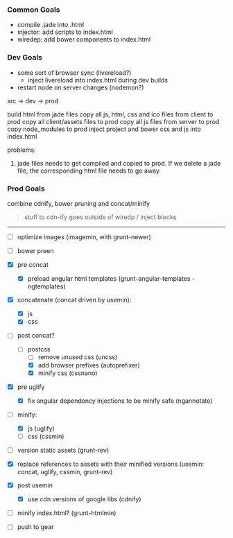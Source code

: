 ### Common Goals
- compile .jade into .html
- injector: add scripts to index.html
- wiredep: add bower components to index.html

### Dev Goals
- some sort of browser sync (livereload?)
  - inject livereload into index.html during dev builds
- restart node on server changes (nodemon?)

src -> dev -> prod

build html from jade files
copy all js, html, css and ico files from client to prod
copy all client/assets files to prod
copy all js files from server to prod
copy node_modules to prod
inject project and bower css and js into index.html 

problems:
1. jade files needs to get compiled and copied to prod.  If we delete a 
jade file, the corresponding html file needs to go away.

### Prod Goals
combine cdnify, bower pruning and concat/minify

> stuff to cdn-ify goes outside of wiredp / inject blocks
  
----------------

- [ ] optimize images (imagemin, with grunt-newer)

- [ ] bower preen

- [x] pre concat
  - [x] preload angular html templates (grunt-angular-templates - ngtemplates)

- [x] concatenate (concat driven by usemin): 
  - [x] js
  - [x] css

- [ ] post concat?
  - [ ] postcss
    - [ ] remove unused css (uncss)
    - [x] add browser prefixes (autoprefixer)
    - [x] minify css (cssnano)

- [x] pre uglify
  - [x] fix angular dependency injections to be minify safe (ngannotate)

- [ ] minify:
  - [x] js (uglify)
  - [ ] css (cssmin)

- [ ] version static assets (grunt-rev)

- [x] replace references to assets with their minified versions (usemin: concat, uglify, cssmin, grunt-rev)

- [X] post usemin
  - [x] use cdn versions of google libs (cdnify)

- [ ] minify index.html? (grunt-htmlmin)

- [ ] push to gear
